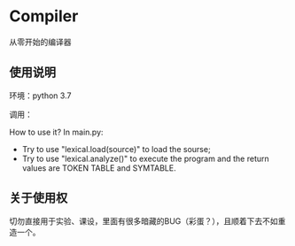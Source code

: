 # Compiler

从零开始的编译器

## 使用说明

环境：python 3.7

调用：

How to use it?
In main.py:

- Try to use "lexical.load(source)" to load the sourse;
- Try to use "lexical.analyze()" to execute the program and the return values are TOKEN TABLE and SYMTABLE.

## 关于使用权

切勿直接用于实验、课设，里面有很多暗藏的BUG（彩蛋？），且顺着下去不如重造一个。